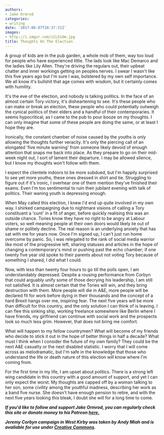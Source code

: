 ```yaml
---
authors:
- Jake Ormrod
categories:
- writing
date: '2017-06-07T20:37:31Z'
images:
- http://i.imgur.com/iCLXsOm.jpg
title: Thoughts On The Election
---
```

A group of kids are in the pub garden, a whole mob of them, way too loud for people who have experienced little. The lads look like Mac Demarco and the ladies like Lily Allen. They're driving the regulars out, their upbeat chatter and inner workings getting on peoples nerves.
I swear I wasn't like this five years ago but I'm sure I was, bolstered by my own self importance. We all know it's bullshit that age comes with wisdom, but it certainly comes with humility.

It's the eve of the election, and nobody is talking politics. In the face of an almost certain Tory victory, it's disheartening to see. It's these people who can make or break an election, these people who could potentially outweigh the cynical politics of their elders and a handful of their contemporaries. It seems hypocritical, as I came to the pub to pour booze on my thoughts. I can only imagine that some of these people are doing the same, or at least I hope they are. 

Ironically, the constant chamber of noise caused by the youths is only allowing the thoughts further veracity. It's only the piercing call of an elongated 'five minute warning' from someone likely devoid of enough attention that snaps me back into place. As they prepare to go on their mid-week night out, I sort of lament their departure. I may be allowed silence, but I know my thoughts won't follow with them.

I expect the clientele indoors to be more subdued, but I'm happily surprised to see yet more youths, these ones dressed in shirt and tie. Struggling to figure out if it's ironic, I overhear one of them mention they've finished their exams. Even I'm too sentimental to ruin their jubilant evening with talk of politics. Their waning youth is depressing enough.

When May called this election, I knew I'd end up quite involved in my own way. I shirked campaigning due to nightmare visions of calling a Tory constituent a 'cunt' in a fit of anger, before quickly realising this was an outside chance. Tories know they have no right to be angry at Labour voters, so well meaning people at their own doors would likely lie out of shame or politely decline. The real reason is an underlying anxiety that has sat with me for years now. Once I'm signed up, I can't just run home overcome by panic. So, I was relegated to the rank of social media warrior like most of the progressive left, sharing statuses and articles in the hope of changing a contemporary's mind or pushing past the echo chamber; if one twenty five year old spoke to their parents about not voting Tory because of something I shared, I did what I could.

Now, with less than twenty four hours to go till the polls open, I am understandably depressed. Despite a rousing performance from Corbyn that could arguably unify some of those decrying his leadership, I am still not satisfied. It is almost certain that the Tories will win, and they bring destruction with them. More people will die in A&E, more people will be declared fit for work before dying in their thousands and the concept of a hard Brexit hangs over me, inspiring fear. The next five years will be more than difficult for this country, and the only solution I can think of is leaving. I can flee this sinking ship, working freelance somewhere like Berlin where I have friends, my girlfriend can continue with social work and the prospects look so much less grim. However, that does not bring me comfort.

What will happen to my fellow countrymen? What will become of my friends who decide to stick it out in the hope of better things in half a decade? What must I think when I consider the future of my own family? They could be the next A&E casualty or the next disabled statistic. I worry that I will come across as melodramatic, but I'm safe in the knowledge that those who understand the life or death nature of this election will know where I'm coming from.

For the first time in my life, I am upset about politics. There is a strong left wing candidate in this country with a good amount of support, and yet I can only expect the worst. My thoughts are capped off by a woman talking to her son, some civility among the youthful madness, describing her work as a band five nurse.  She doesn't have enough pension to retire, and with the next five years looking this bleak, I doubt she will for a long time to come.


_**If you'd like to follow and support Jake Ormrod, you can regularly check this site or donate money to his Patreon [here.](https://www.patreon.com/JakeOrmrod "")**_

_**Jeremy Corbyn campaign in West Kirby was taken by Andy Miah and is available for use under [Creative Commons](https://creativecommons.org/licenses/by-nc/4.0/"").**_